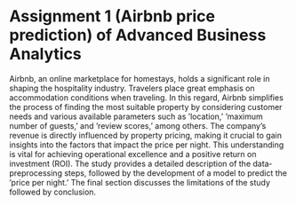# Assignment 1 (Airbnb price prediction) of Advanced Business Analytics

Airbnb, an online marketplace for homestays, holds a significant role in shaping the hospitality industry. Travelers place great emphasis on accommodation conditions when traveling. In this regard, Airbnb simplifies the process of finding the most suitable property by considering customer needs and various available parameters such as ’location,’ ’maximum number of guests,’ and ’review scores,’ among others. The company’s revenue is directly influenced by property pricing, making it crucial to gain insights into the factors that impact the price per night. This understanding is vital for achieving operational excellence and a positive return on investment (ROI). The study provides a detailed description of the data‐preprocessing steps, followed by the development of a model to predict the ’price per night.’ The final section discusses the limitations of the study followed by conclusion.
